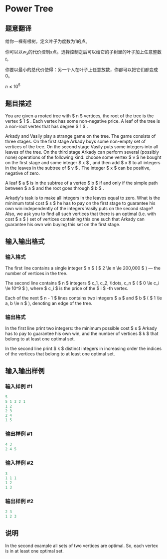 # Power Tree

## 题意翻译

给你一棵有根树，定义叶子为度数为1的点。

你可以以$w_x$的代价控制$x$点。选择控制之后可以给它的子树里的叶子加上任意整数$t$。

你要以最小的总代价使得：另一个人在叶子上任意放数，你都可以把它们都变成$0$。

$n\le 10^5$

## 题目描述

You are given a rooted tree with $ n $ vertices, the root of the tree is the vertex $ 1 $ . Each vertex has some non-negative price. A leaf of the tree is a non-root vertex that has degree $ 1 $ .

Arkady and Vasily play a strange game on the tree. The game consists of three stages. On the first stage Arkady buys some non-empty set of vertices of the tree. On the second stage Vasily puts some integers into all leaves of the tree. On the third stage Arkady can perform several (possibly none) operations of the following kind: choose some vertex $ v $ he bought on the first stage and some integer $ x $ , and then add $ x $ to all integers in the leaves in the subtree of $ v $ . The integer $ x $ can be positive, negative of zero.

A leaf $ a $ is in the subtree of a vertex $ b $ if and only if the simple path between $ a $ and the root goes through $ b $ .

Arkady's task is to make all integers in the leaves equal to zero. What is the minimum total cost $ s $ he has to pay on the first stage to guarantee his own win independently of the integers Vasily puts on the second stage? Also, we ask you to find all such vertices that there is an optimal (i.e. with cost $ s $ ) set of vertices containing this one such that Arkady can guarantee his own win buying this set on the first stage.

## 输入输出格式

### 输入格式

The first line contains a single integer $ n $ ( $ 2 \le n \le 200\,000 $ ) — the number of vertices in the tree.

The second line contains $ n $ integers $ c_1, c_2, \ldots, c_n $ ( $ 0 \le c_i \le 10^9 $ ), where $ c_i $ is the price of the $ i $ -th vertex.

Each of the next $ n - 1 $ lines contains two integers $ a $ and $ b $ ( $ 1 \le a, b \le n $ ), denoting an edge of the tree.

### 输出格式

In the first line print two integers: the minimum possible cost $ s $ Arkady has to pay to guarantee his own win, and the number of vertices $ k $ that belong to at least one optimal set.

In the second line print $ k $ distinct integers in increasing order the indices of the vertices that belong to at least one optimal set.

## 输入输出样例

### 输入样例 #1

```cpp
5
5 1 3 2 1
1 2
2 3
2 4
1 5

```
### 输出样例 #1

```cpp
4 3
2 4 5 

```
### 输入样例 #2

```cpp
3
1 1 1
1 2
1 3

```
### 输出样例 #2

```cpp
2 3
1 2 3 

```
## 说明

In the second example all sets of two vertices are optimal. So, each vertex is in at least one optimal set.

